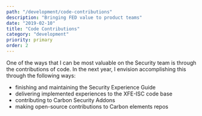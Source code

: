 ```yaml
---
path: "/development/code-contributions"
description: "Bringing FED value to product teams"
date: "2019-02-10"
title: "Code Contributions"
category: "development"
priority: primary
order: 2
---
```


One of the ways that I can be most valuable on the Security team is through the contributions of code. In the next year, I envision accomplishing this through the following ways:

  - finishing and maintaining the Security Experience Guide
  - delivering implemented experiences to the XFE-ISC code base
  - contributing to Carbon Security Addons
  - making open-source contributions to Carbon elements repos
